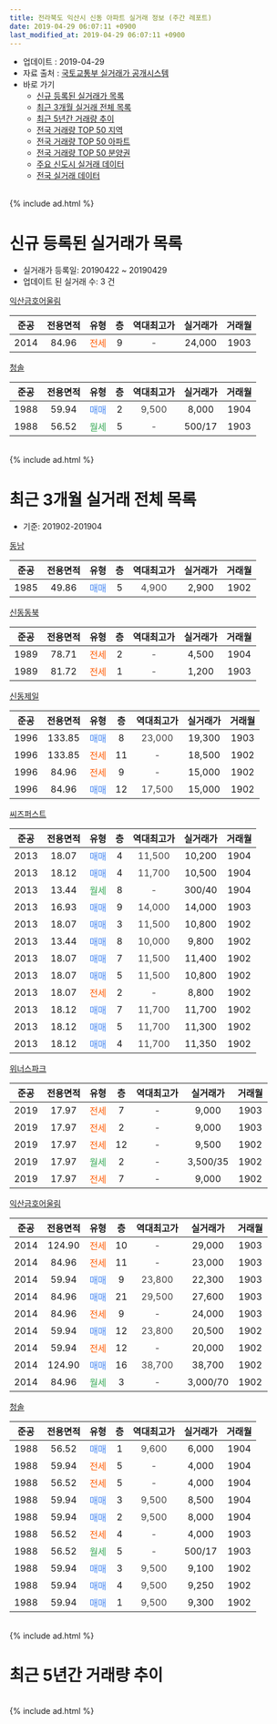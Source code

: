 ```yaml
---
title: 전라북도 익산시 신동 아파트 실거래 정보 (주간 레포트)
date: 2019-04-29 06:07:11 +0900
last_modified_at: 2019-04-29 06:07:11 +0900
---
```


* 업데이트 : 2019-04-29
* 자료 출처 : [국토교통부 실거래가 공개시스템](http://rt.molit.go.kr)
* 바로 가기
    * [신규 등록된 실거래가 목록](#신규-등록된-실거래가-목록)
    * [최근 3개월 실거래 전체 목록](#최근-3개월-실거래-전체-목록)
    * [최근 5년간 거래량 추이](#최근-5년간-거래량-추이)
    * [전국 거래량 TOP 50 지역](https://inasie.github.io/apt-trade-info/최근-3개월-전국에서-가장-거래가-많이-발생한-지역)
    * [전국 거래량 TOP 50 아파트](https://inasie.github.io/apt-trade-info/최근-3개월-전국에서-가장-거래가-많이-발생한-아파트)
    * [전국 거래량 TOP 50 분양권](https://inasie.github.io/apt-trade-info/최근-3개월-전국에서-가장-거래가-많이-발생한-분양권)
    * [주요 신도시 실거래 데이터](https://inasie.github.io/apt-trade-info/주요-신도시)
    * [전국 실거래 데이터](https://inasie.github.io/apt-trade-info/전국)
<br>
{% include ad.html %}
<br>

# 신규 등록된 실거래가 목록
* 실거래가 등록일: 20190422 ~ 20190429
* 업데이트 된 실거래 수: 3 건


[익산금호어울림](https://search.naver.com/search.naver?query=%EC%A0%84%EB%9D%BC%EB%B6%81%EB%8F%84+%EC%9D%B5%EC%82%B0%EC%8B%9C+%EC%8B%A0%EB%8F%99+%EC%9D%B5%EC%82%B0%EA%B8%88%ED%98%B8%EC%96%B4%EC%9A%B8%EB%A6%BC)

|준공|전용면적|유형|층|역대최고가|실거래가|거래월|
|:---:|:---:|:---:|:---:|:---:|:---:|:---:|
|2014|84.96|<span style="color:#ff5a00">전세</span>|9|<span style="color:#444444">-</span>|24,000|1903|

[청솔](https://search.naver.com/search.naver?query=%EC%A0%84%EB%9D%BC%EB%B6%81%EB%8F%84+%EC%9D%B5%EC%82%B0%EC%8B%9C+%EC%8B%A0%EB%8F%99+%EC%B2%AD%EC%86%94)

|준공|전용면적|유형|층|역대최고가|실거래가|거래월|
|:---:|:---:|:---:|:---:|:---:|:---:|:---:|
|1988|59.94|<span style="color:#4285f3">매매</span>|2|<span style="color:#444444">9,500</span>|8,000|1904|
|1988|56.52|<span style="color:#34a853">월세</span>|5|<span style="color:#444444">-</span>|500/17|1903|


<br>
{% include ad.html %}
<br>

# 최근 3개월 실거래 전체 목록
* 기준: 201902-201904


[동남](https://search.naver.com/search.naver?query=%EC%A0%84%EB%9D%BC%EB%B6%81%EB%8F%84+%EC%9D%B5%EC%82%B0%EC%8B%9C+%EC%8B%A0%EB%8F%99+%EB%8F%99%EB%82%A8)

|준공|전용면적|유형|층|역대최고가|실거래가|거래월|
|:---:|:---:|:---:|:---:|:---:|:---:|:---:|
|1985|49.86|<span style="color:#4285f3">매매</span>|5|<span style="color:#444444">4,900</span>|2,900|1902|

[신동동북](https://search.naver.com/search.naver?query=%EC%A0%84%EB%9D%BC%EB%B6%81%EB%8F%84+%EC%9D%B5%EC%82%B0%EC%8B%9C+%EC%8B%A0%EB%8F%99+%EC%8B%A0%EB%8F%99%EB%8F%99%EB%B6%81)

|준공|전용면적|유형|층|역대최고가|실거래가|거래월|
|:---:|:---:|:---:|:---:|:---:|:---:|:---:|
|1989|78.71|<span style="color:#ff5a00">전세</span>|2|<span style="color:#444444">-</span>|4,500|1904|
|1989|81.72|<span style="color:#ff5a00">전세</span>|1|<span style="color:#444444">-</span>|1,200|1903|

[신동제일](https://search.naver.com/search.naver?query=%EC%A0%84%EB%9D%BC%EB%B6%81%EB%8F%84+%EC%9D%B5%EC%82%B0%EC%8B%9C+%EC%8B%A0%EB%8F%99+%EC%8B%A0%EB%8F%99%EC%A0%9C%EC%9D%BC)

|준공|전용면적|유형|층|역대최고가|실거래가|거래월|
|:---:|:---:|:---:|:---:|:---:|:---:|:---:|
|1996|133.85|<span style="color:#4285f3">매매</span>|8|<span style="color:#444444">23,000</span>|19,300|1903|
|1996|133.85|<span style="color:#ff5a00">전세</span>|11|<span style="color:#444444">-</span>|18,500|1902|
|1996|84.96|<span style="color:#ff5a00">전세</span>|9|<span style="color:#444444">-</span>|15,000|1902|
|1996|84.96|<span style="color:#4285f3">매매</span>|12|<span style="color:#444444">17,500</span>|15,000|1902|

[씨즈퍼스트](https://search.naver.com/search.naver?query=%EC%A0%84%EB%9D%BC%EB%B6%81%EB%8F%84+%EC%9D%B5%EC%82%B0%EC%8B%9C+%EC%8B%A0%EB%8F%99+%EC%94%A8%EC%A6%88%ED%8D%BC%EC%8A%A4%ED%8A%B8)

|준공|전용면적|유형|층|역대최고가|실거래가|거래월|
|:---:|:---:|:---:|:---:|:---:|:---:|:---:|
|2013|18.07|<span style="color:#4285f3">매매</span>|4|<span style="color:#444444">11,500</span>|10,200|1904|
|2013|18.12|<span style="color:#4285f3">매매</span>|4|<span style="color:#444444">11,700</span>|10,500|1904|
|2013|13.44|<span style="color:#34a853">월세</span>|8|<span style="color:#444444">-</span>|300/40|1904|
|2013|16.93|<span style="color:#4285f3">매매</span>|9|<span style="color:#444444">14,000</span>|14,000|1903|
|2013|18.07|<span style="color:#4285f3">매매</span>|3|<span style="color:#444444">11,500</span>|10,800|1902|
|2013|13.44|<span style="color:#4285f3">매매</span>|8|<span style="color:#444444">10,000</span>|9,800|1902|
|2013|18.07|<span style="color:#4285f3">매매</span>|7|<span style="color:#444444">11,500</span>|11,400|1902|
|2013|18.07|<span style="color:#4285f3">매매</span>|5|<span style="color:#444444">11,500</span>|10,800|1902|
|2013|18.07|<span style="color:#ff5a00">전세</span>|2|<span style="color:#444444">-</span>|8,800|1902|
|2013|18.12|<span style="color:#4285f3">매매</span>|7|<span style="color:#444444">11,700</span>|11,700|1902|
|2013|18.12|<span style="color:#4285f3">매매</span>|5|<span style="color:#444444">11,700</span>|11,300|1902|
|2013|18.12|<span style="color:#4285f3">매매</span>|4|<span style="color:#444444">11,700</span>|11,350|1902|

[위너스파크](https://search.naver.com/search.naver?query=%EC%A0%84%EB%9D%BC%EB%B6%81%EB%8F%84+%EC%9D%B5%EC%82%B0%EC%8B%9C+%EC%8B%A0%EB%8F%99+%EC%9C%84%EB%84%88%EC%8A%A4%ED%8C%8C%ED%81%AC)

|준공|전용면적|유형|층|역대최고가|실거래가|거래월|
|:---:|:---:|:---:|:---:|:---:|:---:|:---:|
|2019|17.97|<span style="color:#ff5a00">전세</span>|7|<span style="color:#444444">-</span>|9,000|1903|
|2019|17.97|<span style="color:#ff5a00">전세</span>|2|<span style="color:#444444">-</span>|9,000|1903|
|2019|17.97|<span style="color:#ff5a00">전세</span>|12|<span style="color:#444444">-</span>|9,500|1902|
|2019|17.97|<span style="color:#34a853">월세</span>|2|<span style="color:#444444">-</span>|3,500/35|1902|
|2019|17.97|<span style="color:#ff5a00">전세</span>|7|<span style="color:#444444">-</span>|9,000|1902|

[익산금호어울림](https://search.naver.com/search.naver?query=%EC%A0%84%EB%9D%BC%EB%B6%81%EB%8F%84+%EC%9D%B5%EC%82%B0%EC%8B%9C+%EC%8B%A0%EB%8F%99+%EC%9D%B5%EC%82%B0%EA%B8%88%ED%98%B8%EC%96%B4%EC%9A%B8%EB%A6%BC)

|준공|전용면적|유형|층|역대최고가|실거래가|거래월|
|:---:|:---:|:---:|:---:|:---:|:---:|:---:|
|2014|124.90|<span style="color:#ff5a00">전세</span>|10|<span style="color:#444444">-</span>|29,000|1903|
|2014|84.96|<span style="color:#ff5a00">전세</span>|11|<span style="color:#444444">-</span>|23,000|1903|
|2014|59.94|<span style="color:#4285f3">매매</span>|9|<span style="color:#444444">23,800</span>|22,300|1903|
|2014|84.96|<span style="color:#4285f3">매매</span>|21|<span style="color:#444444">29,500</span>|27,600|1903|
|2014|84.96|<span style="color:#ff5a00">전세</span>|9|<span style="color:#444444">-</span>|24,000|1903|
|2014|59.94|<span style="color:#4285f3">매매</span>|12|<span style="color:#444444">23,800</span>|20,500|1902|
|2014|59.94|<span style="color:#ff5a00">전세</span>|12|<span style="color:#444444">-</span>|20,000|1902|
|2014|124.90|<span style="color:#4285f3">매매</span>|16|<span style="color:#444444">38,700</span>|38,700|1902|
|2014|84.96|<span style="color:#34a853">월세</span>|3|<span style="color:#444444">-</span>|3,000/70|1902|

[청솔](https://search.naver.com/search.naver?query=%EC%A0%84%EB%9D%BC%EB%B6%81%EB%8F%84+%EC%9D%B5%EC%82%B0%EC%8B%9C+%EC%8B%A0%EB%8F%99+%EC%B2%AD%EC%86%94)

|준공|전용면적|유형|층|역대최고가|실거래가|거래월|
|:---:|:---:|:---:|:---:|:---:|:---:|:---:|
|1988|56.52|<span style="color:#4285f3">매매</span>|1|<span style="color:#444444">9,600</span>|6,000|1904|
|1988|59.94|<span style="color:#ff5a00">전세</span>|5|<span style="color:#444444">-</span>|4,000|1904|
|1988|56.52|<span style="color:#ff5a00">전세</span>|5|<span style="color:#444444">-</span>|4,000|1904|
|1988|59.94|<span style="color:#4285f3">매매</span>|3|<span style="color:#444444">9,500</span>|8,500|1904|
|1988|59.94|<span style="color:#4285f3">매매</span>|2|<span style="color:#444444">9,500</span>|8,000|1904|
|1988|56.52|<span style="color:#ff5a00">전세</span>|4|<span style="color:#444444">-</span>|4,000|1903|
|1988|56.52|<span style="color:#34a853">월세</span>|5|<span style="color:#444444">-</span>|500/17|1903|
|1988|59.94|<span style="color:#4285f3">매매</span>|3|<span style="color:#444444">9,500</span>|9,100|1902|
|1988|59.94|<span style="color:#4285f3">매매</span>|4|<span style="color:#444444">9,500</span>|9,250|1902|
|1988|59.94|<span style="color:#4285f3">매매</span>|1|<span style="color:#444444">9,500</span>|9,300|1902|


<br>
{% include ad.html %}
<br>

# 최근 5년간 거래량 추이


<div style="width:100%;">
    <canvas id="deal_progress" height="200"></canvas>
</div>

<script>
new Chart(document.getElementById("deal_progress"), {
    type: 'line',
    data: {
        labels: ['201404','201405','201406','201407','201408','201409','201410','201411','201412','201501','201502','201503','201504','201505','201506','201507','201508','201509','201510','201511','201512','201601','201602','201603','201604','201605','201606','201607','201608','201609','201610','201611','201612','201701','201702','201703','201704','201705','201706','201707','201708','201709','201710','201711','201712','201801','201802','201803','201804','201805','201806','201807','201808','201809','201810','201811','201812','201901','201902','201903','201904'],
        datasets: [{
            label: '매매',
            pointRadius: 1,
            data: [4, 9, 7, 7, 9, 2, 13, 86, 54, 38, 15, 16, 13, 9, 15, 6, 7, 9, 9, 8, 11, 9, 8, 11, 8, 11, 11, 16, 24, 25, 26, 14, 19, 15, 20, 12, 13, 14, 10, 9, 12, 10, 5, 3, 10, 10, 15, 8, 6, 10, 7, 2, 8, 9, 12, 12, 8, 8, 14, 4, 5],
            borderColor: "rgba(255, 201, 14, 1)",
            backgroundColor: "rgba(255, 201, 14, 0.5)",
            fill: false,
            lineTension: 0
        },{
            label: '전월세',
            pointRadius: 1,
            data: [3, 4, 10, 21, 33, 30, 26, 17, 17, 16, 10, 1, 5, 6, 1, 1, 2, 2, 1, 5, 1, 4, 4, 2, 0, 2, 6, 5, 6, 10, 8, 6, 5, 5, 9, 4, 5, 4, 2, 4, 4, 5, 5, 4, 3, 4, 6, 3, 3, 6, 4, 3, 4, 5, 3, 6, 8, 9, 8, 8, 4],
            borderColor: "rgba(0, 141, 185, 1)",
            backgroundColor: "rgba(0, 141, 185, 0.5)",
            fill: false,
            lineTension: 0
        }
        ]
    },
    options: {
        responsive: true,
        title: {
            display: false
        },
        tooltips: {
            mode: 'index',
            intersect: false
        },
        hover: {
            mode: 'nearest',
            intersect: true
        },
        scales: {
            xAxes: [{
                display: true,
                scaleLabel: {
                    display: true,
                    labelString: '년/월'
                }
            }],
            yAxes: [{
                display: true,
                ticks: {
                    suggestedMin: 0,
                },
                scaleLabel: {
                    display: true,
                    labelString: '실거래 수'
                }
            }]
        }
    }
});

</script>


<br>
{% include ad.html %}
<br>

